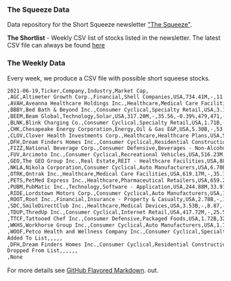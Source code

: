 
### The Squeeze Data

Data repository for the Short Squeeze newsletter ["The Squeeze"](https://squeeze.substack.com).

**The Shortlist** - Weekly CSV list of stocks listed in the newsletter. The latest CSV file can always be found [here](https://raw.githubusercontent.com/gregorycoleman/thesqueeze-data/master/shortlist/latest.csv)



### The Weekly Data

Every week, we produce a CSV file with possible short squeese stocks.
```markdown
2021-06-19,Ticker,Company,Industry,Market Cap,
,AGC,Altimeter Growth Corp.,Financial,Shell Companies,USA,734.41M,-,11.76,0.09%,288,344,-
,AVAH,Aveanna Healthcare Holdings Inc.,Healthcare,Medical Care Facilities,USA,2.33B,-,12.55,-0.87%,2,684,181,-
,BBBY,Bed Bath & Beyond Inc.,Consumer Cyclical,Specialty Retail,USA,3.13B,-,27.38,-6.71%,8,814,635,-
,BEEM,Beam Global,Technology,Solar,USA,317.20M,-,35.56,-0.39%,479,471,-
,BLNK,Blink Charging Co.,Consumer Cyclical,Specialty Retail,USA,1.71B,-,39.28,-3.77%,2,550,920,-
,CHK,Chesapeake Energy Corporation,Energy,Oil & Gas E&P,USA,5.30B,-,53.11,-1.21%,3,152,270,-
,CLOV,Clover Health Investments Corp.,Healthcare,Healthcare Plans,USA,5.13B,-,12.04,-4.14%,33,831,469,-
,DFH,Dream Finders Homes Inc.,Consumer Cyclical,Residential Construction,USA,2.29B,-,24.44,-1.17%,296,545,Added
,FIZZ,National Beverage Corp.,Consumer Defensive,Beverages - Non-Alcoholic,USA,4.43B,25.09,45.76,-3.70%,368,069,-
,FUV,Arcimoto Inc.,Consumer Cyclical,Recreational Vehicles,USA,516.23M,-,14.72,2.01%,1,388,028,-
,GEO,The GEO Group Inc.,Real Estate,REIT - Healthcare Facilities,USA,881.18M,6.61,7.62,5.83%,9,677,140,-
,NKLA,Nikola Corporation,Consumer Cyclical,Auto Manufacturers,USA,6.70B,-,16.51,-2.94%,8,264,604,-
,OTRK,Ontrak Inc.,Healthcare,Medical Care Facilities,USA,619.17M,-,35.16,0.74%,480,035,-
,PETS,PetMed Express Inc.,Healthcare,Pharmaceutical Retailers,USA,659.26M,21.29,32.38,-0.43%,441,357,-
,PUBM,PubMatic Inc.,Technology,Software - Application,USA,244.88M,33.91,33.71,-2.32%,1,204,030,-
,RIDE,Lordstown Motors Corp.,Consumer Cyclical,Auto Manufacturers,USA,1.82B,-,10.65,3.30%,9,169,212,-
,ROOT,Root Inc.,Financial,Insurance - Property & Casualty,USA,2.78B,-,10.71,-2.46%,4,103,091,-
,SDC,SmileDirectClub Inc.,Healthcare,Medical Devices,USA,3.53B,-,8.87,-2.53%,3,602,600,-
,TDUP,ThredUp Inc.,Consumer Cyclical,Internet Retail,USA,417.72M,-,25.58,-7.99%,1,120,499,-
,TTCF,Tattooed Chef Inc.,Consumer Defensive,Packaged Foods,USA,1.72B,32.85,20.50,-2.19%,1,540,579,-
,WKHS,Workhorse Group Inc.,Consumer Cyclical,Auto Manufacturers,USA,1.78B,-,14.87,2.91%,22,992,965,-
,WOOF,Petco Health and Wellness Company Inc.,Consumer Cyclical,Specialty Retail,USA,5.23B,-,22.27,-3.51%,5,714,639,-
Added To List,,,,,
,DFH,Dream Finders Homes Inc.,Consumer Cyclical,Residential Construction,USA,2.29B,-,24.44,-1.17%,296,545,Added
Dropped From List,,,,,,
,None
```

For more details see [GitHub Flavored Markdown](https://guides.github.com/features/mastering-markdown/).
out.
